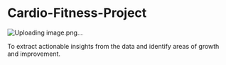 # Cardio-Fitness-Project

![Uploading image.png…]()


To extract actionable insights from the data and identify areas of growth and improvement.
